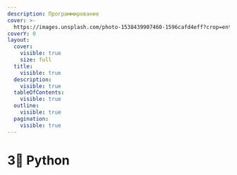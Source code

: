 ```yaml
---
description: Программирование
cover: >-
  https://images.unsplash.com/photo-1538439907460-1596cafd4eff?crop=entropy&cs=srgb&fm=jpg&ixid=M3wxOTcwMjR8MHwxfHNlYXJjaHw0fHxweXRob258ZW58MHx8fHwxNzAxNjMxNTM2fDA&ixlib=rb-4.0.3&q=85
coverY: 0
layout:
  cover:
    visible: true
    size: full
  title:
    visible: true
  description:
    visible: true
  tableOfContents:
    visible: true
  outline:
    visible: true
  pagination:
    visible: true
---
```


# 3⃣ Python

